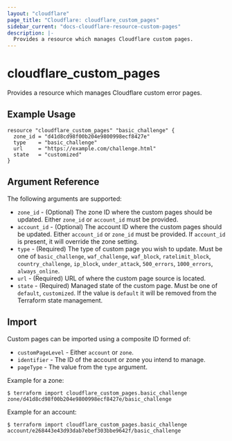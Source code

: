```yaml
---
layout: "cloudflare"
page_title: "Cloudflare: cloudflare_custom_pages"
sidebar_current: "docs-cloudflare-resource-custom-pages"
description: |-
  Provides a resource which manages Cloudflare custom pages.
---
```


# cloudflare_custom_pages

Provides a resource which manages Cloudflare custom error pages.

## Example Usage

```hcl
resource "cloudflare_custom_pages" "basic_challenge" {
  zone_id = "d41d8cd98f00b204e9800998ecf8427e"
  type    = "basic_challenge"
  url     = "https://example.com/challenge.html"
  state   = "customized"
}
```

## Argument Reference

The following arguments are supported:

* `zone_id` - (Optional) The zone ID where the custom pages should be
  updated. Either `zone_id` or `account_id` must be provided.
* `account_id` - (Optional) The account ID where the custom pages should be
  updated. Either `account_id` or `zone_id` must be provided. If
  `account_id` is present, it will override the zone setting.
* `type` - (Required) The type of custom page you wish to update. Must
  be one of `basic_challenge`, `waf_challenge`, `waf_block`,
  `ratelimit_block`, `country_challenge`, `ip_block`, `under_attack`,
  `500_errors`, `1000_errors`, `always_online`.
* `url` - (Required) URL of where the custom page source is located.
* `state` - (Required) Managed state of the custom page. Must be one of
  `default`, `customized`. If the value is `default` it will be removed
  from the Terraform state management.

## Import

Custom pages can be imported using a composite ID formed of:

* `customPageLevel` - Either `account` or `zone`.
* `identifier` - The ID of the account or zone you intend to manage.
* `pageType` - The value from the `type` argument.

Example for a zone:

```
$ terraform import cloudflare_custom_pages.basic_challenge zone/d41d8cd98f00b204e9800998ecf8427e/basic_challenge
```

Example for an account:

```
$ terraform import cloudflare_custom_pages.basic_challenge account/e268443e43d93dab7ebef303bbe9642f/basic_challenge
```
